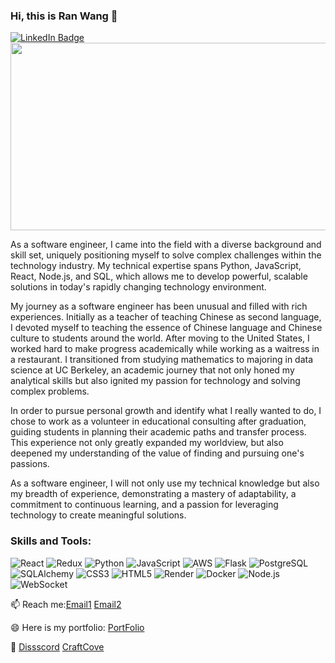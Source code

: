 ### Hi, this is Ran Wang 👋
<div id="badges">
  <a href="https://www.linkedin.com/in/ran-wang-80b47a1b8/">
    <img src="https://img.shields.io/badge/LinkedIn-blue?style=for-the-badge&logo=linkedin&logoColor=white" alt="LinkedIn Badge"/>
  </a>
  <div align="center">
  <img src="https://media.giphy.com/media/dWesBcTLavkZuG35MI/giphy.gif" width="600" height="300"/>
</div>

As a software engineer, I came into the field with a diverse background and skill set, uniquely positioning myself to solve complex challenges within the technology industry. My technical expertise spans Python, JavaScript, React, Node.js, and SQL, which allows me to develop powerful, scalable solutions in today's rapidly changing technology environment.

My journey as a software engineer has been unusual and filled with rich experiences. Initially as a teacher of teaching Chinese as second language, I devoted myself to teaching the essence of Chinese language and Chinese culture to students around the world. After moving to the United States, I worked hard to make progress academically while working as a waitress in a restaurant. I transitioned from studying mathematics to majoring in data science at UC Berkeley, an academic journey that not only honed my analytical skills but also ignited my passion for technology and solving complex problems.

In order to pursue personal growth and identify what I really wanted to do, I chose to work as a volunteer in educational consulting after graduation, guiding students in planning their academic paths and transfer process. This experience not only greatly expanded my worldview, but also deepened my understanding of the value of finding and pursuing one's passions.

As a software engineer, I will not only use my technical knowledge but also my breadth of experience, demonstrating a mastery of adaptability, a commitment to continuous learning, and a passion for leveraging technology to create meaningful solutions. 

### Skills and Tools:
![React](https://img.shields.io/badge/-React-%2320232a?style=flat&logo=react&logoColor=%2361DAFB)
![Redux](https://img.shields.io/badge/-Redux-%23764ABC?style=flat&logo=redux&logoColor=white)
![Python](https://img.shields.io/badge/-Python-%3776AB?style=flat&logo=python&logoColor=white)
![JavaScript](https://img.shields.io/badge/-JavaScript-%23F7DF1E?style=flat&logo=javascript&logoColor=black)
![AWS](https://img.shields.io/badge/-AWS-%23232F3E?style=flat&logo=amazonaws&logoColor=white)
![Flask](https://img.shields.io/badge/-Flask-%23000?style=flat&logo=flask&logoColor=white)
![PostgreSQL](https://img.shields.io/badge/-PostgreSQL-%23336791?style=flat&logo=postgresql&logoColor=white)
![SQLAlchemy](https://img.shields.io/badge/-SQLAlchemy-%23black?style=flat&logo=sqlalchemy&logoColor=white)
![CSS3](https://img.shields.io/badge/-CSS-%231572B6?style=flat&logo=css3&logoColor=white)
![HTML5](https://img.shields.io/badge/-HTML5-%23E34F26?style=flat&logo=html5&logoColor=white)
![Render](https://img.shields.io/badge/-Render-%234678E1?style=flat&logo=render&logoColor=white)
![Docker](https://img.shields.io/badge/-Docker-%230db7ed?style=flat&logo=docker&logoColor=white)
![Node.js](https://img.shields.io/badge/-Node.js-%23339933?style=flat&logo=nodedotjs&logoColor=white)
![WebSocket](https://img.shields.io/badge/-WebSocket-%23000000?style=flat&logo=socket-dot-io&logoColor=white)

📫 Reach me:[Email1](mailto:ranwangswe001@gmail.com) [Email2](mailto:wangyufei0410@gmail.com)

😄 Here is my portfolio: [PortFolio](https://www.ranwang0410.com) 

🌟 [Dissscord](https://dissscord.onrender.com/)  [CraftCove](https://craftcove.onrender.com/) 

</div>
